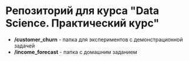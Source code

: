 # Репозиторий для курса "Data Science. Практический курс"

- **/customer_churn** - папка для экспериментов с демонстрационной задачей
- **/income_forecast** - папка с домашним заданием
